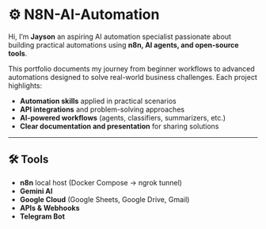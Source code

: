 # ⚙️ N8N-AI-Automation

Hi, I’m **Jayson** an aspiring AI automation specialist passionate about building practical automations using **n8n, AI agents, and open-source tools**.  

This portfolio documents my journey from beginner workflows to advanced automations designed to solve real-world business challenges. Each project highlights:  

- **Automation skills** applied in practical scenarios  
- **API integrations** and problem-solving approaches  
- **AI-powered workflows** (agents, classifiers, summarizers, etc.)  
- **Clear documentation and presentation** for sharing solutions  

---

## 🛠 Tools  

- **n8n** local host (Docker Compose → ngrok tunnel)  
- **Gemini AI**  
- **Google Cloud** (Google Sheets, Google Drive, Gmail)  
- **APIs & Webhooks**  
- **Telegram Bot**  
